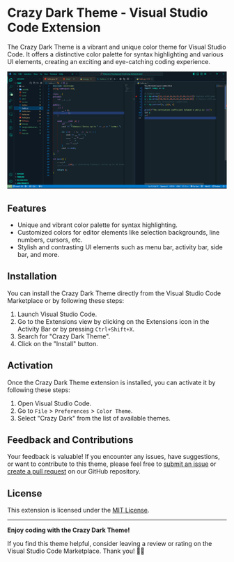# Crazy Dark Theme - Visual Studio Code Extension

The Crazy Dark Theme is a vibrant and unique color theme for Visual Studio Code. It offers a distinctive color palette for syntax highlighting and various UI elements, creating an exciting and eye-catching coding experience.

![Crazy Dark Theme Screenshot](https://github.com/Krishna01work/crazy-dark/blob/master/Screenshot-min.png)

## Features

- Unique and vibrant color palette for syntax highlighting.
- Customized colors for editor elements like selection backgrounds, line numbers, cursors, etc.
- Stylish and contrasting UI elements such as menu bar, activity bar, side bar, and more.

## Installation

You can install the Crazy Dark Theme directly from the Visual Studio Code Marketplace or by following these steps:

1. Launch Visual Studio Code.
2. Go to the Extensions view by clicking on the Extensions icon in the Activity Bar or by pressing `Ctrl+Shift+X`.
3. Search for "Crazy Dark Theme".
4. Click on the "Install" button.

## Activation

Once the Crazy Dark Theme extension is installed, you can activate it by following these steps:

1. Open Visual Studio Code.
2. Go to `File` > `Preferences` > `Color Theme`.
3. Select "Crazy Dark" from the list of available themes.

## Feedback and Contributions

Your feedback is valuable! If you encounter any issues, have suggestions, or want to contribute to this theme, please feel free to [submit an issue](https://github.com/yourusername/your-extension-repo/issues) or [create a pull request](https://github.com/yourusername/your-extension-repo/pulls) on our GitHub repository.

## License

This extension is licensed under the [MIT License](LICENSE).

---

**Enjoy coding with the Crazy Dark Theme!**

If you find this theme helpful, consider leaving a review or rating on the Visual Studio Code Marketplace. Thank you! 🎨✨
